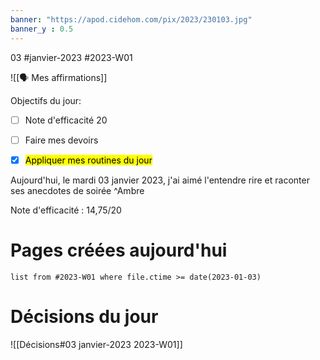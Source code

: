 ```yaml
---
banner: "https://apod.cidehom.com/pix/2023/230103.jpg"
banner_y : 0.5
---
```

03 #janvier-2023 #2023-W01

![[🗣️ Mes affirmations]]

Objectifs du jour:
- [ ] Note d'efficacité 20
- [ ] Faire mes devoirs
- [x] <mark class="hltr-default">Appliquer mes routines du jour</mark>


Aujourd'hui, le mardi 03 janvier 2023, j'ai aimé l'entendre rire et raconter ses anecdotes de soirée ^Ambre

Note d'efficacité : 14,75/20

# Pages créées aujourd'hui
```dataview
list from #2023-W01 where file.ctime >= date(2023-01-03)
```

# Décisions du jour
![[Décisions#03 janvier-2023 2023-W01]]